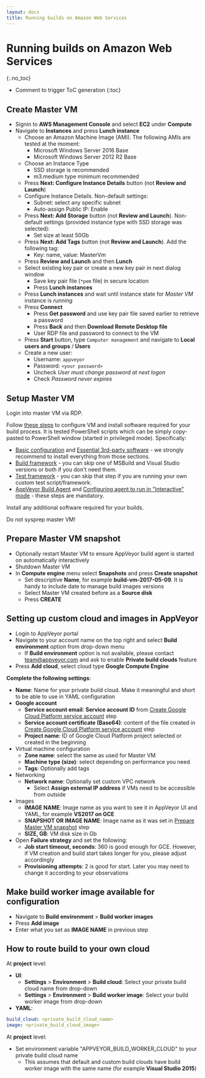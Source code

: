```yaml
---
layout: docs
title: Running builds on Amazon Web Services
---
```


<!-- markdownlint-disable MD022 MD032 -->
# Running builds on Amazon Web Services
{:.no_toc}

* Comment to trigger ToC generation
{:toc}
<!-- markdownlint-enable MD022 MD032 -->

## Create Master VM

* Signin to **AWS Management Console** and select **EC2** under **Compute**
* Navigate to **Instances** and press **Lunch instance**
    * Choose an Amazon Machine Image (AMI). The following AMIs are tested at the moment:
        * Microsoft Windows Server 2016 Base
        * Microsoft Windows Server 2012 R2 Base        
    * Choose an Instance Type
        * SSD storage is recommended
        * m3.medium type minimum recommended
    * Press **Next: Configure Instance Details** button (not **Review and Launch**)
    * Configure Instance Details. Non-default settings:
        * Subnet: select any specific subnet
        * Auto-assign Public IP: Enable
    * Press **Next: Add Storage** button (not **Review and Launch**). Non-default settings (provided instance type with SSD storage was selected):
        * Set size at least 50Gb        
    * Press **Next: Add Tags** button (not **Review and Launch**). Add the following tag:
        * Key: name, value: MasterVm
    * Press **Review and Launch** and then **Lunch**
    * Select existing key pair or create a new key pair in next dialog window
        * Save key pair file (`*pem` file) in secure location
        * Press **Lunch instances**
    * Press **Lunch instances** and wait until instance state for *Master VM* instance is *running*
    * Press **Connect** 
        * Press **Get password** and use key pair file saved earlier to retrieve a password
        * Press **Back** and then **Download Remote Desktop file**
        * User RDP file and password to connect to the VM
    * Press **Start** button, type `Computer management` and navigate to **Local users and groups** / **Users**
    * Create a new user:
        * Username: `appveyor`
        * Password: `<your password>`
        * Uncheck *User must change password at next logon*
        * Check *Password never expires*
    

## Setup Master VM

Login into master VM via RDP.

Follow [these steps](/docs/enterprise/setup-master-vm/) to configure VM and install software required for your build process. It is tested PowerShell scripts which can be simply copy-pasted to PowerShell window (started in privileged mode). Specifically:

* [Basic configuration](/docs/enterprise/setup-master-vm/#basic-configuration) and [Essential 3rd-party software](/docs/enterprise/setup-master-vm/#essential-3rd-party-software) - we strongly recommend to install everything from those sections.
* [Build framework](/docs/enterprise/setup-master-vm/#build-framework) - you can skip one of MSBuild and Visual Studio versions or both if you don't need them.
* [Test framework](/docs/enterprise/setup-master-vm/#test-framework) - you can skip that step if you are running your own custom test script/framework.
* [AppVeyor Build Agent](/docs/enterprise/setup-master-vm/#appveyor-build-agent) and [Configuring agent to run in "Interactive" mode](/docs/enterprise/setup-master-vm/#configuring-agent-to-run-in-interactive-mode) - these steps are mandatory.

Install any additional software required for your builds.

Do not sysprep master VM!

## Prepare Master VM snapshot

* Optionally restart Master VM to ensure AppVeyor build agent is started on automatically interactively
* Shutdown Master VM
* In **Compute engine** menu select **Snapshots** and press **Create snapshot**
    * Set descriptive **Name**, for example **build-vm-2017-05-09**. It is handy to include date to manage build images versions
    * Select Master VM created before as a **Source disk**
    * Press **CREATE**

## Setting up custom cloud and images in AppVeyor

* Login to AppVeyor portal
* Navigate to your account name on the top right and select **Build environment** option from drop-down menu
    * If **Build environment** option is not available, please contact [team@appveyor.com](mailto:team@appveyor.com) and ask to enable **Private build clouds** feature
* Press **Add cloud**, select cloud type **Google Compute Engine**

**Complete the following settings**:

* **Name**: Name for your private build cloud. Make it meaningful and short to be able to use in YAML configuration
* **Google account**
    * **Service account email**: **Service account ID** from [Create Google Cloud Platform service account](/docs/enterprise/running-builds-on-gce#create-google-cloud-platform-service-account) step
    * **Service account certificate (Base64)**: content of the file created in [Create Google Cloud Platform service account](/docs/enterprise/running-builds-on-gce#create-google-cloud-platform-service-account) step
    * **Project name**: ID of Google Cloud Platform project selected or created in the beginning
* Virtual machine configuration
    * **Zone name**: select the same as used for Master VM
    * **Machine type (size)**: select depending on performance you need
    * **Tags**: Optionally add tags
* Networking
    * **Network name**: Optionally set custom VPC network
        * Select **Assign external IP address** if VMs need to be accessible from outside
* Images
    * **IMAGE NAME**: Image name as you want to see it in AppVeyor UI and YAML, for example **VS2017 on GCE**
    * **SNAPSHOT OR IMAGE NAME**: Image name as it was set in [Prepare Master VM snapshot](/docs/enterprise/running-builds-on-gce#prepare-master-vm-snapshot) step
    * **SIZE, GB**: VM disk size in Gb
* Open **Failure strategy** and set the following:
    * **Job start timeout, seconds**: 360 is good enough for GCE. However, if VM creation and build start takes longer for you, please adjust accordingly
    * **Provisioning attempts**: 2 is good for start. Later you may need to change it according to your observations

## Make build worker image available for configuration

* Navigate to **Build environment** > **Build worker images**
* Press **Add image**
* Enter what you set as **IMAGE NAME** in previous step

## How to route build to your own cloud

At **project** level:

* **UI**:
    * **Settings** > **Environment** > **Build cloud**: Select your private build cloud name from drop-down
    * **Settings** > **Environment** > **Build worker image**: Select your build worker image from drop-down
* **YAML**:

```yaml
build_cloud: <private_build_cloud_name>
image: <private_build_cloud_image>
```

At **project** level:

* Set environment variable "APPVEYOR_BUILD_WORKER_CLOUD" to your private build cloud name
    * This assumes that default and custom build clouds have build worker image with the same name (for example **Visual Studio 2015**)
